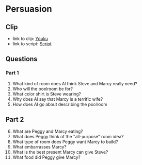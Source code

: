 # Persuasion
## Clip
- link to clip: [Youku](http://v.youku.com/v_show/id_XMzA0NjE3MTg2NA==.html?spm=a2h3j.8428770.3416059.1)
- link to script: [Script](https://github.com/crazcalm/oral-english/blob/master/clips/persuasion.md)


## Questions
### Part 1
1. What kind of room does Al think Steve and Marcy really need?
2. Who will the poolroom be for?
3. What color shirt is Steve wearing?
4. Why does Al say that Marcy is a terrific wife?
5. How does Al go about describing the poolroom

## Part 2
6. What are Peggy and Marcy eating?
7. What does Peggy think of the "all-purpose" room idea?
8. What type of room does Peggy want Marcy to build?
9. What embarrasses Marcy?
10. What is the best present Marcy can give Steve?
11. What food did Peggy give Marcy?